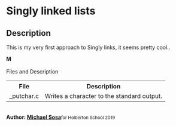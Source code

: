 <h1>Singly linked lists</h1>
<h2>Description</h2>
<p>This is my very first approach to Singly links, it seems pretty cool..</p>
<strong>M</strong>
<br><br>
<caption>Files and Description</caption>
<table style="width:100%">
	<tr>
		<th>File</th>
		<th>Description</th>
	</tr>
	<tr>
		<td>_putchar.c</td>
		<td>Writes a character to the standard output.</td>
	</tr>
</table>
<br>
<strong>Author: <a href="https://twitter.com/micael_sosa" target="_blank">Michael Sosa</a></strong><small>for Holberton School 2019</small>
